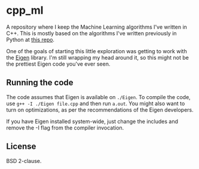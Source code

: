 # cpp_ml
A repository where I keep the Machine Learning algorithms I've written in C++. This is mostly based on the algorithms I've written previously in Python at [this repo](https://github.com/fnw/python_ml).

One of the goals of starting this little exploration was getting to work with the [Eigen](https://eigen.tuxfamily.org/) library. I'm still wrapping my head around it, so this might not be the prettiest Eigen code you've ever seen.

## Running the code

The code assumes that Eigen is available on `./Eigen`.
To compile the code, use `g++ -I ./Eigen file.cpp` and then run `a.out`. You might also want to turn on optimizations, as per the recommendations of the Eigen developers.

If you have Eigen installed system-wide, just change the includes and remove the -I flag from the compiler invocation.


## License
BSD 2-clause.